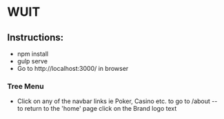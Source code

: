 # WUIT

## Instructions:
- npm install
- gulp serve
- Go to http://localhost:3000/ in browser

### Tree Menu
- Click on any of the navbar links ie Poker, Casino etc. to go to /about
-- to return to the 'home' page click on the Brand logo text
